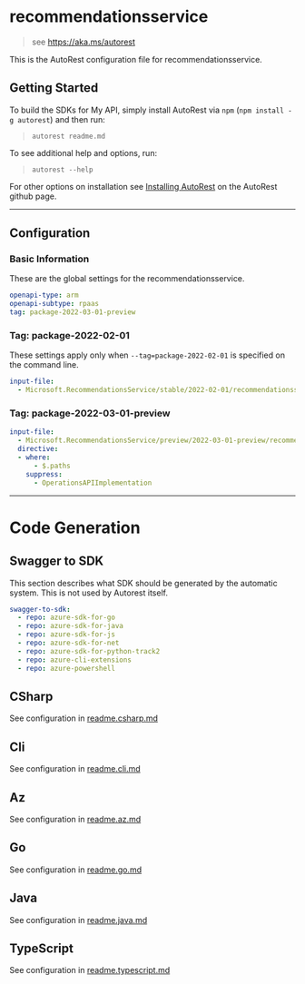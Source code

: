 # recommendationsservice

> see https://aka.ms/autorest

This is the AutoRest configuration file for recommendationsservice.

## Getting Started

To build the SDKs for My API, simply install AutoRest via `npm` (`npm install -g autorest`) and then run:

> `autorest readme.md`

To see additional help and options, run:

> `autorest --help`

For other options on installation see [Installing AutoRest](https://aka.ms/autorest/install) on the AutoRest github page.

---

## Configuration

### Basic Information

These are the global settings for the recommendationsservice.

```yaml
openapi-type: arm
openapi-subtype: rpaas
tag: package-2022-03-01-preview
```


### Tag: package-2022-02-01

These settings apply only when `--tag=package-2022-02-01` is specified on the command line.

```yaml $(tag) == 'package-2022-02-01'
input-file:
  - Microsoft.RecommendationsService/stable/2022-02-01/recommendationsservice.json
```

### Tag: package-2022-03-01-preview

```yaml $(tag) == 'package-2022-03-01-preview'
input-file:
  - Microsoft.RecommendationsService/preview/2022-03-01-preview/recommendationsservice.json
  directive:
  - where:
      - $.paths
    suppress:
      - OperationsAPIImplementation
```

---

# Code Generation

## Swagger to SDK

This section describes what SDK should be generated by the automatic system.
This is not used by Autorest itself.

``` yaml $(swagger-to-sdk)
swagger-to-sdk:
  - repo: azure-sdk-for-go
  - repo: azure-sdk-for-java
  - repo: azure-sdk-for-js
  - repo: azure-sdk-for-net
  - repo: azure-sdk-for-python-track2
  - repo: azure-cli-extensions
  - repo: azure-powershell
```

## CSharp
See configuration in [readme.csharp.md](./readme.csharp.md)
## Cli
See configuration in [readme.cli.md](./readme.cli.md)
## Az
See configuration in [readme.az.md](./readme.az.md)
## Go
See configuration in [readme.go.md](./readme.go.md)
## Java
See configuration in [readme.java.md](./readme.java.md)
## TypeScript
See configuration in [readme.typescript.md](./readme.typescript.md)

